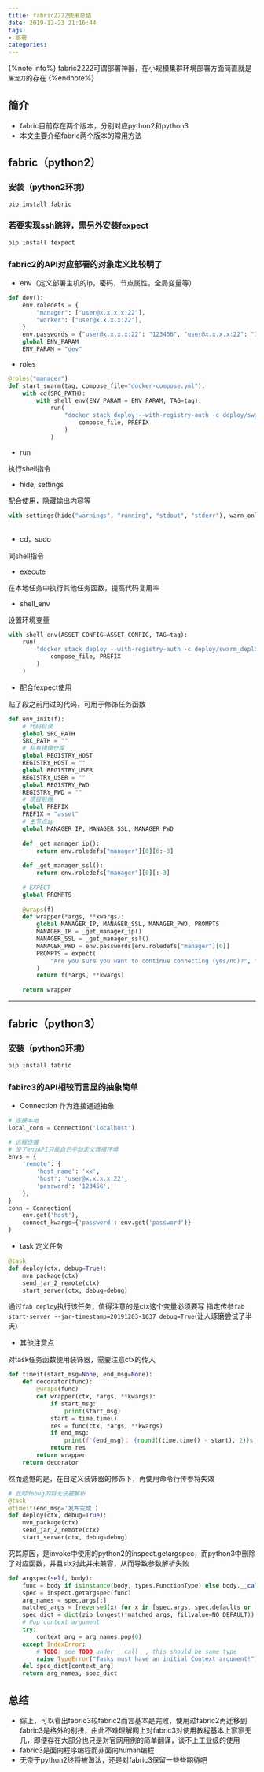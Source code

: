 ```yaml
---
title: fabric2222使用总结
date: 2019-12-23 21:16:44
tags: 
- 部署
categories:
---
```


{%note info%}
fabric2222可谓部署神器，在小规模集群环境部署方面简直就是`屠龙刀`的存在
{%endnote%}
<!--more-->

## 简介

- fabric目前存在两个版本，分别对应python2和python3
- 本文主要介绍fabric两个版本的常用方法

## fabric（python2）
### 安装（python2环境）

```python
pip install fabric
```
### 若要实现ssh跳转，需另外安装fexpect

```python
pip install fexpect
```
### fabric2的API对应部署的对象定义比较明了
- env（定义部署主机的ip，密码，节点属性，全局变量等）
	
```python
def dev():
    env.roledefs = {
        "manager": ["user@x.x.x.x:22"],
        "worker": ["user@x.x.x.x:22"],
    }
    env.passwords = {"user@x.x.x.x:22": "123456", "user@x.x.x.x:22": "123456"}
    global ENV_PARAM
    ENV_PARAM = "dev"
```

- roles
    
```python
@roles("manager")
def start_swarm(tag, compose_file="docker-compose.yml"):
    with cd(SRC_PATH):
        with shell_env(ENV_PARAM = ENV_PARAM, TAG=tag):
            run(
                "docker stack deploy --with-registry-auth -c deploy/swarm_deploy/{} {}".format(  # noqa
                    compose_file, PREFIX
                )
            )   
```
    
   
- run

执行shell指令
    
- hide, settings 

配合使用，隐藏输出内容等
        
```python
with settings(hide("warnings", "running", "stdout", "stderr"), warn_only=True):
    
```
    
    
- cd，sudo

同shell指令
    
- execute

在本地任务中执行其他任务函数，提高代码复用率
    
- shell_env

设置环境变量
        
```python
with shell_env(ASSET_CONFIG=ASSET_CONFIG, TAG=tag):
    run(
        "docker stack deploy --with-registry-auth -c deploy/swarm_deploy/{} {}".format(  # noqa
            compose_file, PREFIX
        )
    )
```
    
- 配合fexpect使用

贴了段之前用过的代码，可用于修饰任务函数
        
```python
def env_init(f):
    # 代码目录
    global SRC_PATH
    SRC_PATH = ""
    # 私有镜像仓库
    global REGISTRY_HOST
    REGISTRY_HOST = ""
    global REGISTRY_USER
    REGISTRY_USER = ""
    global REGISTRY_PWD
    REGISTRY_PWD = ""
    # 项目前缀
    global PREFIX
    PREFIX = "asset"
    # 主节点ip
    global MANAGER_IP, MANAGER_SSL, MANAGER_PWD
    
    def _get_manager_ip():
        return env.roledefs["manager"][0][6:-3]
    
    def _get_manager_ssl():
        return env.roledefs["manager"][0][:-3]
    
    # EXPECT
    global PROMPTS
    
    @wraps(f)
    def wrapper(*args, **kwargs):
        global MANAGER_IP, MANAGER_SSL, MANAGER_PWD, PROMPTS
        MANAGER_IP = _get_manager_ip()
        MANAGER_SSL = _get_manager_ssl()
        MANAGER_PWD = env.passwords[env.roledefs["manager"][0]]
        PROMPTS = expect(
            "Are you sure you want to continue connecting (yes/no)?", "yes"
        )
        return f(*args, **kwargs)
    
    return wrapper  
```
---
## fabric（python3）
### 安装（python3环境）

```python
pip install fabric
```

### fabirc3的API相较而言显的抽象简单
- Connection 作为连接通道抽象

```python
# 连接本地
local_conn = Connection('localhost')

# 远程连接
# 没了envAPI只能自己手动定义连接环境
envs = {
    'remote': {
        'host_name': 'xx',
        'host': 'user@x.x.x.x:22',
        'password': '123456',
    },
}
conn = Connection(
    env.get('host'),
    connect_kwargs={'password': env.get('password')}
)
```

- task 定义任务

```python
@task
def deploy(ctx, debug=True):
    mvn_package(ctx)
    send_jar_2_remote(ctx)
    start_server(ctx, debug=debug)
```
通过`fab deploy`执行该任务，值得注意的是ctx这个变量必须要写
指定传参`fab start-server --jar-timestamp=20191203-1637 debug=True`(让人琢磨尝试了半天)


- 其他注意点

对task任务函数使用装饰器，需要注意ctx的传入

```python
def timeit(start_msg=None, end_msg=None):
    def decorator(func):
        @wraps(func)
        def wrapper(ctx, *args, **kwargs):
            if start_msg:
                print(start_msg)
            start = time.time()
            res = func(ctx, *args, **kwargs)
            if end_msg:
                print(f'{end_msg}： {round((time.time() - start), 2)}s')
            return res
        return wrapper
    return decorator
```

然而遗憾的是，在自定义装饰器的修饰下，再使用命令行传参将失效

```python
# 此时debug的将无法被解析
@task
@timeit(end_msg='发布完成')
def deploy(ctx, debug=True):
    mvn_package(ctx)
    send_jar_2_remote(ctx)
    start_server(ctx, debug=debug)
```

究其原因，是invoke中使用的python2的inspect.getargspec，而python3中删除了对应函数，并且six对此并未兼容，从而导致参数解析失败

```python
def argspec(self, body):
    func = body if isinstance(body, types.FunctionType) else body.__call__
    spec = inspect.getargspec(func)
    arg_names = spec.args[:]
    matched_args = [reversed(x) for x in [spec.args, spec.defaults or []]]
    spec_dict = dict(zip_longest(*matched_args, fillvalue=NO_DEFAULT))
    # Pop context argument
    try:
        context_arg = arg_names.pop(0)
    except IndexError:
        # TODO: see TODO under __call__, this should be same type
        raise TypeError("Tasks must have an initial Context argument!")
    del spec_dict[context_arg]
    return arg_names, spec_dict
```

## 总结
- 综上，可以看出fabric3较fabric2而言基本是完败，使用过fabric2再迁移到fabric3是格外的别扭，由此不难理解网上对fabric3对使用教程基本上寥寥无几，即便存在大部分也只是对官网用例的简单翻译，谈不上工业级的使用
- fabric3是面向程序编程而非面向human编程
- 无奈于python2终将被淘汰，还是对fabric3保留一些些期待吧
